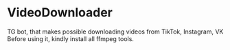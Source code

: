 # VideoDownloader
TG bot, that makes possible downloading videos from TikTok, Instagram, VK
Before using it, kindly install all ffmpeg tools.
